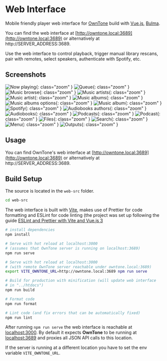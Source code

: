 # Web Interface

Mobile friendly player web interface for [OwnTone](http://owntone.github.io/owntone-server/) build
with [Vue.js](https://vuejs.org), [Bulma](http://bulma.io).

You can find the web interface at [http://owntone.local:3689](http://owntone.local:3689)
or alternatively at http://SERVER_ADDRESS:3689.

Use the web interface to control playback, trigger manual library rescans, pair
with remotes, select speakers, authenticate with Spotify, etc.

## Screenshots

![Now playing](../assets/images/screenshot-now-playing.png){: class="zoom" }
![Queue](../assets/images/screenshot-queue.png){: class="zoom" }
![Music browse](../assets/images/screenshot-music-browse.png){: class="zoom" }
![Music artists](../assets/images/screenshot-music-artists.png){: class="zoom" }
![Music artist](../assets/images/screenshot-music-artist.png){: class="zoom" }
![Music albums](../assets/images/screenshot-music-albums.png){: class="zoom" }
![Music albums options](../assets/images/screenshot-music-albums-options.png){: class="zoom" }
![Music album](../assets/images/screenshot-music-album.png){: class="zoom" }
![Spotify](../assets/images/screenshot-music-spotify.png){: class="zoom" }
![Audiobooks authors](../assets/images/screenshot-audiobooks-authors.png){: class="zoom" }
![Audiobooks](../assets/images/screenshot-audiobooks-books.png){: class="zoom" }
![Podcasts](../assets/images/screenshot-podcasts.png){: class="zoom" }
![Podcast](../assets/images/screenshot-podcast.png){: class="zoom" }
![Files](../assets/images/screenshot-files.png){: class="zoom" }
![Search](../assets/images/screenshot-search.png){: class="zoom" }
![Menu](../assets/images/screenshot-menu.png){: class="zoom" }
![Outputs](../assets/images/screenshot-outputs.png){: class="zoom" }

## Usage

You can find OwnTone's web interface at [http://owntone.local:3689](http://owntone.local:3689)
or alternatively at http://SERVER_ADDRESS:3689.

## Build Setup

The source is located in the `web-src` folder.

```bash
cd web-src
```

The web interface is built with [Vite](https://vitejs.dev/), makes use of Prettier for code formatting
and ESLint for code linting (the project was set up following the guide [ESLint and Prettier with Vite and Vue.js 3](https://vueschool.io/articles/vuejs-tutorials/eslint-and-prettier-with-vite-and-vue-js-3/)

```bash
# install dependencies
npm install

# Serve with hot reload at localhost:3000
# (assumes that OwnTone server is running on localhost:3689)
npm run serve

# Serve with hot reload at localhost:3000
# (with remote OwnTone server reachable under owntone.local:3689)
export VITE_OWNTONE_URL=http://owntone.local:3689 npm run serve

# Build for production with minification (will update web interface
# in "../htdocs")
npm run build

# Format code
npm run format

# Lint code (and fix errors that can be automatically fixed)
npm run lint
```

After running `npm run serve` the web interface is reachable at [localhost:3000](http://localhost:3000).
By default it expects **OwnTone** to be running at [localhost:3689](http://localhost:3689) and proxies all
JSON API calls to this location.

If the server is running at a different location you have to set the env variable `VITE_OWNTONE_URL`.
